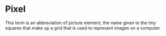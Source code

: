 # Pixel

This term is an abbreviation of picture element, the name given to the tiny squares that make up a grid that is used to represent images on a computer.
